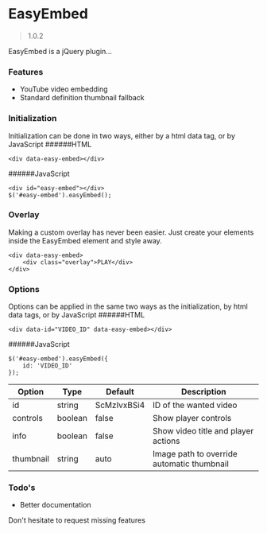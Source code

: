 # EasyEmbed
> 1.0.2

EasyEmbed is a jQuery plugin...

### Features
  - YouTube video embedding
  - Standard definition thumbnail fallback

### Initialization
Initialization can be done in two ways, either by a html data tag, or by JavaScript
######HTML
```
<div data-easy-embed></div>
```

######JavaScript
```
<div id="easy-embed"></div>
$('#easy-embed').easyEmbed();
```

### Overlay
Making a custom overlay has never been easier. Just create your elements inside the EasyEmbed element and style away.
```
<div data-easy-embed>
    <div class="overlay">PLAY</div>
</div>
```

### Options
Options can be applied in the same two ways as the initialization, by html data tags, or by JavaScript
######HTML
```
<div data-id="VIDEO_ID" data-easy-embed></div>
```

######JavaScript
```
$('#easy-embed').easyEmbed({
    id: 'VIDEO_ID'
});
```
Option | Type | Default | Description
------ | ---- | ------- | -----------
id | string | ScMzIvxBSi4 | ID of the wanted video
controls | boolean | false | Show player controls
info | boolean | false | Show video title and player actions
thumbnail | string | auto | Image path to override automatic thumbnail


### Todo's
* Better documentation

Don't hesitate to request missing features